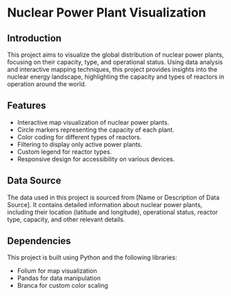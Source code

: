 # Nuclear Power Plant Visualization

## Introduction

This project aims to visualize the global distribution of nuclear power plants, focusing on their capacity, type, and operational status. Using data analysis and interactive mapping techniques, this project provides insights into the nuclear energy landscape, highlighting the capacity and types of reactors in operation around the world.

## Features

- Interactive map visualization of nuclear power plants.
- Circle markers representing the capacity of each plant.
- Color coding for different types of reactors.
- Filtering to display only active power plants.
- Custom legend for reactor types.
- Responsive design for accessibility on various devices.


## Data Source

The data used in this project is sourced from [Name or Description of Data Source]. It contains detailed information about nuclear power plants, including their location (latitude and longitude), operational status, reactor type, capacity, and other relevant details.

## Dependencies

This project is built using Python and the following libraries:

- Folium for map visualization
- Pandas for data manipulation
- Branca for custom color scaling
